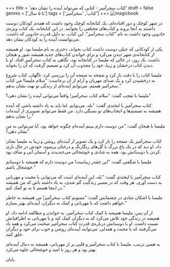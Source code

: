 +++
title = 'کتاب سحرآمیز - کتابی که می‌تواند آینده را نشان دهد'
draft = false
genres = ['تا ۵ سال']
tags = ['کتاب', 'سحرآمیز']
+++
![magicbook](/40.magicBook.jpg)

در شهر کوچک و دور افتاده‌ای، یک کتابخانه کوچک وجود داشت که همه‌ی کودکان دوست داشتند به آنجا بروند و کتاب‌های مختلفی را بخوانند. در این کتابخانه، یک کتاب ویژه‌ی جادویی وجود داشت به نام "کتاب سحرآمیز". این کتاب، به دلیل قدرت جادویی که داشت، می‌توانست آینده را به کودکان نشان دهد.

یکی از کودکانی که خیلی دوست داشت کتاب بخواند، دختری به نام ملیسا بود. او همیشه از کتابخانه‌ی شهر دیدن می‌کرد و برای خواندن کتاب‌های جدید همیشه شور و هیجان داشت. یک روز، در حالی که ملیسا در کتابخانه بود، نگاهی به کتاب سحرآمیز افتاد. او با دیدن کتاب درخشان و زیبا، خود را مجذوب آن کرد و تصمیم گرفت که آن را بخواند.

ملیسا کتاب را با دقت باز کرد و صفحه به صفحه آن را بررسی کرد. ناگهان، کتاب شروع به درخشیدن کرد و یک صدای مهربان و آرام از آن برخاست: "سلام ملیسا! من کتاب سحرآمیز هستم. می‌توانم آینده‌ای از زندگی تو بهت نشان بدهم."

ملیسا با تعجب گفت: "سلام کتاب سحرآمیز! واقعاً می‌توانی آینده را نشان دهی؟"

کتاب سحرآمیز با لبخندی گفت: "بله، می‌توانم. اما باید به یاد داشته باشی که آینده همیشه به تصمیم‌ها و انتخاب‌های تو بستگی دارد. من فقط می‌توانم تصویری از آینده‌ات را نشان بدهم."

ملیسا با هیجان گفت: "من دوست دارم ببینم آینده‌ام چگونه خواهد بود. آیا می‌توانی به من نشان دهی؟"

کتاب سحرآمیز یک صفحه را باز کرد و یک تصویر از آینده‌ای روشن و زیبا به ملیسا نشان داد. او دید که در یک باغ بزرگ با گل‌های رنگارنگ و درختان پرمیوه، خودش در حال بازی کردن با دوستانش بود. همه به شادی و خوشحالی می‌خندیدند و آسمان آبی و صاف بود.

ملیسا با شگفتی گفت: "این چقدر زیباست! من دوست دارم که همیشه با دوستانم خوشحال باشم."

کتاب سحرآمیز با لبخندی گفت: "بله، این آینده‌ای است که می‌توانی با محبت و مهربانی به دست آوری. هر وقت که در مسیر زندگیت گم شدی، به یاد داشته باش که من همیشه در اینجا هستم تا به تو کمک کنم."

ملیسا با اشکان شادی در چشمانش گفت: "ممنونم کتاب سحرآمیز! من همیشه به خاطر خواهم داشت که با مهربانی و کمک به دیگران، آینده‌ای بهتر بسازم."

از آن پس، ملیسا همیشه با کمک کتاب سحرآمیز، به خواندن و مطالعه ادامه داد. او همیشه در زندگی خود تلاش می‌کرد که به دیگران کمک کند و با مهربانی به اطرافیانش نسبت داشت. او با دوستانش درباره‌ی قدرت کتاب سحرآمیز صحبت می‌کرد و همه یاد می‌گرفتند که با محبت و همدلی، می‌توانند آینده‌ای روشن و خوب برای خود و دیگران خلق کنند.

به همین ترتیب، ملیسا با کتاب سحرآمیز و قلبی پر از مهربانی، همیشه به دنبال آینده‌ای بهتر بود و هر روز با امید و خوشحالی جلوه می‌کرد.

پایان.